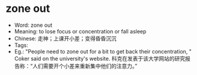 # zone out

- Word: zone out
- Meaning: to lose focus or concentration or fall asleep
- Chinese: 走神；上课开小差；变得昏昏沉沉
- Tags: 
- Eg.: "People need to zone out for a bit to get back their concentration, " Coker said on the university's website. 科克在发表于该大学网站的研究报告称：“人们需要开个小差来重新集中他们的注意力。”
